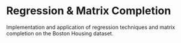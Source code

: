 # Regression & Matrix Completion

Implementation and application of regression techniques and matrix completion on the Boston Housing dataset.
